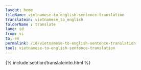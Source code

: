 ```yaml
---
layout: home
fileName: vietnamese-to-english-sentence-translation
translatein: vietnamese_to_english
folderName : translate
lang: id
from: vi
to: en
permalink: /id/vietnamese-to-english-sentence-translation
tool: vietnamese-to-english-sentence-translation
---
```

{% include section/translateinto.html %}